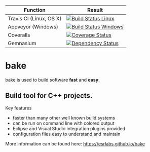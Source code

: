 | Function | Result |
| --- | --- |
| Travis CI (Linux, OS X)  | [![Build Status Linux](https://travis-ci.org/esrlabs/bake.svg?branch=master)](https://travis-ci.org/esrlabs/bake) |
| Appveyor (Windows)       | [![Build Status Windows](https://ci.appveyor.com/api/projects/status/kjmwf0hjx7xkwfbt?svg=true)](https://ci.appveyor.com/project/aschaal/bake) |
| Coveralls                | [![Coverage Status](https://coveralls.io/repos/github/esrlabs/bake/badge.svg?branch=master)](https://coveralls.io/github/esrlabs/bake?branch=master) |
| Gemnasium                | [![Dependency Status](https://gemnasium.com/badges/github.com/esrlabs/bake.svg)](https://gemnasium.com/github.com/esrlabs/bake) |

bake
====

bake is used to build software **fast** and **easy**.

## Build tool for C++ projects.

Key features

* faster than many other well known build systems
* can be run on command line with colored output
* Eclipse and Visual Studio integration plugins provided
* configuration files easy to understand and maintain

More information can be found here:
https://esrlabs.github.io/bake
